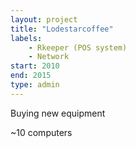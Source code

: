 ```yaml
---
layout: project
title: "Lodestarcoffee"
labels:
    - Rkeeper (POS system)
    - Network
start: 2010
end: 2015
type: admin
---
```

Buying new equipment

~10 computers
